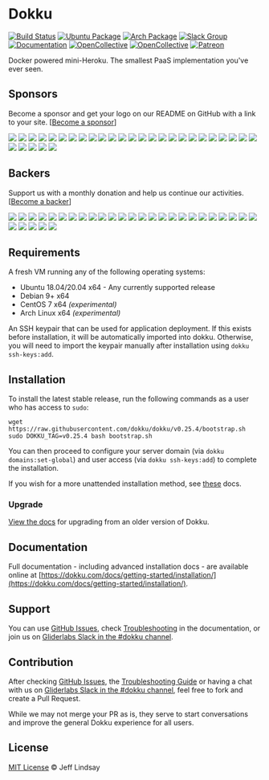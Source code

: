 # Dokku

[![Build Status](https://github.com/dokku/dokku/workflows/CI/badge.svg)](https://github.com/dokku/dokku/actions?query=workflow%3ACI)
[![Ubuntu Package](https://img.shields.io/badge/package-ubuntu-brightgreen.svg?style=flat-square "Ubuntu Package")](https://packagecloud.io/dokku/dokku)
[![Arch Package](https://img.shields.io/badge/package-arch-brightgreen.svg?style=flat-square "Arch Package")](https://aur.archlinux.org/packages/dokku/)
[![Slack Group](https://img.shields.io/badge/irc-slack-blue.svg?style=flat-square "Slack Group")](https://glider-slackin.herokuapp.com/)
[![Documentation](https://img.shields.io/badge/docs-site-blue.svg?style=flat-square "Site")](https://dokku.com/docs/getting-started/installation/)
[![OpenCollective](https://opencollective.com/dokku/sponsors/badge.svg?style=flat-square)](#sponsors)
[![OpenCollective](https://opencollective.com/dokku/backers/badge.svg?style=flat-square)](#backers)
[![Patreon](https://img.shields.io/badge/patreon-donate-green.svg?style=flat-square)](https://www.patreon.com/dokku/)

Docker powered mini-Heroku. The smallest PaaS implementation you've ever seen.

## Sponsors

Become a sponsor and get your logo on our README on GitHub with a link to your site. [[Become a sponsor](https://opencollective.com/dokku#sponsor)]

<a href="https://opencollective.com/dokku/sponsor/0/website" target="_blank"><img src="https://opencollective.com/dokku/sponsor/0/avatar.svg"></a>
<a href="https://opencollective.com/dokku/sponsor/1/website" target="_blank"><img src="https://opencollective.com/dokku/sponsor/1/avatar.svg"></a>
<a href="https://opencollective.com/dokku/sponsor/2/website" target="_blank"><img src="https://opencollective.com/dokku/sponsor/2/avatar.svg"></a>
<a href="https://opencollective.com/dokku/sponsor/3/website" target="_blank"><img src="https://opencollective.com/dokku/sponsor/3/avatar.svg"></a>
<a href="https://opencollective.com/dokku/sponsor/4/website" target="_blank"><img src="https://opencollective.com/dokku/sponsor/4/avatar.svg"></a>
<a href="https://opencollective.com/dokku/sponsor/5/website" target="_blank"><img src="https://opencollective.com/dokku/sponsor/5/avatar.svg"></a>
<a href="https://opencollective.com/dokku/sponsor/6/website" target="_blank"><img src="https://opencollective.com/dokku/sponsor/6/avatar.svg"></a>
<a href="https://opencollective.com/dokku/sponsor/7/website" target="_blank"><img src="https://opencollective.com/dokku/sponsor/7/avatar.svg"></a>
<a href="https://opencollective.com/dokku/sponsor/8/website" target="_blank"><img src="https://opencollective.com/dokku/sponsor/8/avatar.svg"></a>
<a href="https://opencollective.com/dokku/sponsor/9/website" target="_blank"><img src="https://opencollective.com/dokku/sponsor/9/avatar.svg"></a>
<a href="https://opencollective.com/dokku/sponsor/10/website" target="_blank"><img src="https://opencollective.com/dokku/sponsor/10/avatar.svg"></a>
<a href="https://opencollective.com/dokku/sponsor/11/website" target="_blank"><img src="https://opencollective.com/dokku/sponsor/11/avatar.svg"></a>
<a href="https://opencollective.com/dokku/sponsor/12/website" target="_blank"><img src="https://opencollective.com/dokku/sponsor/12/avatar.svg"></a>
<a href="https://opencollective.com/dokku/sponsor/13/website" target="_blank"><img src="https://opencollective.com/dokku/sponsor/13/avatar.svg"></a>
<a href="https://opencollective.com/dokku/sponsor/14/website" target="_blank"><img src="https://opencollective.com/dokku/sponsor/14/avatar.svg"></a>
<a href="https://opencollective.com/dokku/sponsor/15/website" target="_blank"><img src="https://opencollective.com/dokku/sponsor/15/avatar.svg"></a>
<a href="https://opencollective.com/dokku/sponsor/16/website" target="_blank"><img src="https://opencollective.com/dokku/sponsor/16/avatar.svg"></a>
<a href="https://opencollective.com/dokku/sponsor/17/website" target="_blank"><img src="https://opencollective.com/dokku/sponsor/17/avatar.svg"></a>
<a href="https://opencollective.com/dokku/sponsor/18/website" target="_blank"><img src="https://opencollective.com/dokku/sponsor/18/avatar.svg"></a>
<a href="https://opencollective.com/dokku/sponsor/19/website" target="_blank"><img src="https://opencollective.com/dokku/sponsor/19/avatar.svg"></a>
<a href="https://opencollective.com/dokku/sponsor/20/website" target="_blank"><img src="https://opencollective.com/dokku/sponsor/20/avatar.svg"></a>
<a href="https://opencollective.com/dokku/sponsor/21/website" target="_blank"><img src="https://opencollective.com/dokku/sponsor/21/avatar.svg"></a>
<a href="https://opencollective.com/dokku/sponsor/22/website" target="_blank"><img src="https://opencollective.com/dokku/sponsor/22/avatar.svg"></a>
<a href="https://opencollective.com/dokku/sponsor/23/website" target="_blank"><img src="https://opencollective.com/dokku/sponsor/23/avatar.svg"></a>
<a href="https://opencollective.com/dokku/sponsor/24/website" target="_blank"><img src="https://opencollective.com/dokku/sponsor/24/avatar.svg"></a>
<a href="https://opencollective.com/dokku/sponsor/25/website" target="_blank"><img src="https://opencollective.com/dokku/sponsor/25/avatar.svg"></a>
<a href="https://opencollective.com/dokku/sponsor/26/website" target="_blank"><img src="https://opencollective.com/dokku/sponsor/26/avatar.svg"></a>
<a href="https://opencollective.com/dokku/sponsor/27/website" target="_blank"><img src="https://opencollective.com/dokku/sponsor/27/avatar.svg"></a>
<a href="https://opencollective.com/dokku/sponsor/28/website" target="_blank"><img src="https://opencollective.com/dokku/sponsor/28/avatar.svg"></a>
<a href="https://opencollective.com/dokku/sponsor/29/website" target="_blank"><img src="https://opencollective.com/dokku/sponsor/29/avatar.svg"></a>

## Backers

Support us with a monthly donation and help us continue our activities. [[Become a backer](https://opencollective.com/dokku#backer)]

<a href="https://opencollective.com/dokku/backer/0/website" target="_blank"><img src="https://opencollective.com/dokku/backer/0/avatar.svg"></a>
<a href="https://opencollective.com/dokku/backer/1/website" target="_blank"><img src="https://opencollective.com/dokku/backer/1/avatar.svg"></a>
<a href="https://opencollective.com/dokku/backer/2/website" target="_blank"><img src="https://opencollective.com/dokku/backer/2/avatar.svg"></a>
<a href="https://opencollective.com/dokku/backer/3/website" target="_blank"><img src="https://opencollective.com/dokku/backer/3/avatar.svg"></a>
<a href="https://opencollective.com/dokku/backer/4/website" target="_blank"><img src="https://opencollective.com/dokku/backer/4/avatar.svg"></a>
<a href="https://opencollective.com/dokku/backer/5/website" target="_blank"><img src="https://opencollective.com/dokku/backer/5/avatar.svg"></a>
<a href="https://opencollective.com/dokku/backer/6/website" target="_blank"><img src="https://opencollective.com/dokku/backer/6/avatar.svg"></a>
<a href="https://opencollective.com/dokku/backer/7/website" target="_blank"><img src="https://opencollective.com/dokku/backer/7/avatar.svg"></a>
<a href="https://opencollective.com/dokku/backer/8/website" target="_blank"><img src="https://opencollective.com/dokku/backer/8/avatar.svg"></a>
<a href="https://opencollective.com/dokku/backer/9/website" target="_blank"><img src="https://opencollective.com/dokku/backer/9/avatar.svg"></a>
<a href="https://opencollective.com/dokku/backer/10/website" target="_blank"><img src="https://opencollective.com/dokku/backer/10/avatar.svg"></a>
<a href="https://opencollective.com/dokku/backer/11/website" target="_blank"><img src="https://opencollective.com/dokku/backer/11/avatar.svg"></a>
<a href="https://opencollective.com/dokku/backer/12/website" target="_blank"><img src="https://opencollective.com/dokku/backer/12/avatar.svg"></a>
<a href="https://opencollective.com/dokku/backer/13/website" target="_blank"><img src="https://opencollective.com/dokku/backer/13/avatar.svg"></a>
<a href="https://opencollective.com/dokku/backer/14/website" target="_blank"><img src="https://opencollective.com/dokku/backer/14/avatar.svg"></a>
<a href="https://opencollective.com/dokku/backer/15/website" target="_blank"><img src="https://opencollective.com/dokku/backer/15/avatar.svg"></a>
<a href="https://opencollective.com/dokku/backer/16/website" target="_blank"><img src="https://opencollective.com/dokku/backer/16/avatar.svg"></a>
<a href="https://opencollective.com/dokku/backer/17/website" target="_blank"><img src="https://opencollective.com/dokku/backer/17/avatar.svg"></a>
<a href="https://opencollective.com/dokku/backer/18/website" target="_blank"><img src="https://opencollective.com/dokku/backer/18/avatar.svg"></a>
<a href="https://opencollective.com/dokku/backer/19/website" target="_blank"><img src="https://opencollective.com/dokku/backer/19/avatar.svg"></a>
<a href="https://opencollective.com/dokku/backer/20/website" target="_blank"><img src="https://opencollective.com/dokku/backer/20/avatar.svg"></a>
<a href="https://opencollective.com/dokku/backer/21/website" target="_blank"><img src="https://opencollective.com/dokku/backer/21/avatar.svg"></a>
<a href="https://opencollective.com/dokku/backer/22/website" target="_blank"><img src="https://opencollective.com/dokku/backer/22/avatar.svg"></a>
<a href="https://opencollective.com/dokku/backer/23/website" target="_blank"><img src="https://opencollective.com/dokku/backer/23/avatar.svg"></a>
<a href="https://opencollective.com/dokku/backer/24/website" target="_blank"><img src="https://opencollective.com/dokku/backer/24/avatar.svg"></a>
<a href="https://opencollective.com/dokku/backer/25/website" target="_blank"><img src="https://opencollective.com/dokku/backer/25/avatar.svg"></a>
<a href="https://opencollective.com/dokku/backer/26/website" target="_blank"><img src="https://opencollective.com/dokku/backer/26/avatar.svg"></a>
<a href="https://opencollective.com/dokku/backer/27/website" target="_blank"><img src="https://opencollective.com/dokku/backer/27/avatar.svg"></a>
<a href="https://opencollective.com/dokku/backer/28/website" target="_blank"><img src="https://opencollective.com/dokku/backer/28/avatar.svg"></a>
<a href="https://opencollective.com/dokku/backer/29/website" target="_blank"><img src="https://opencollective.com/dokku/backer/29/avatar.svg"></a>

## Requirements

A fresh VM running any of the following operating systems:

- Ubuntu 18.04/20.04 x64 - Any currently supported release
- Debian 9+ x64
- CentOS 7 x64 *(experimental)*
- Arch Linux x64 *(experimental)*

An SSH keypair that can be used for application deployment. If this exists before installation, it will be automatically imported into dokku.
Otherwise, you will need to import the keypair manually after installation using `dokku ssh-keys:add`.

## Installation

To install the latest stable release, run the following commands as a user who has access to `sudo`:

```shell
wget https://raw.githubusercontent.com/dokku/dokku/v0.25.4/bootstrap.sh
sudo DOKKU_TAG=v0.25.4 bash bootstrap.sh
```

You can then proceed to configure your server domain (via `dokku domains:set-global`) and user access (via `dokku ssh-keys:add`) to complete the installation.

If you wish for a more unattended installation method, see [these](https://dokku.com/docs/getting-started/install/debian/#unattended-installation) docs.

### Upgrade

[View the docs](https://dokku.com/docs/getting-started/upgrading/) for upgrading from an older version of Dokku.

## Documentation

Full documentation - including advanced installation docs - are available online at [https://dokku.com/docs/getting-started/installation/](https://dokku.com/docs/getting-started/installation/).

## Support

You can use [GitHub Issues](https://github.com/dokku/dokku/issues), check [Troubleshooting](https://dokku.com/docs/getting-started/troubleshooting/) in the documentation, or join us on [Gliderlabs Slack in the #dokku channel](https://glider-slackin.herokuapp.com/).

## Contribution

After checking [GitHub Issues](https://github.com/dokku/dokku/issues), the [Troubleshooting Guide](https://dokku.com/docs/getting-started/troubleshooting/) or having a chat with us on [Gliderlabs Slack in the #dokku channel](https://glider-slackin.herokuapp.com/), feel free to fork and create a Pull Request.

While we may not merge your PR as is, they serve to start conversations and improve the general Dokku experience for all users.

## License

[MIT License](https://github.com/dokku/dokku/blob/master/LICENSE) © Jeff Lindsay
